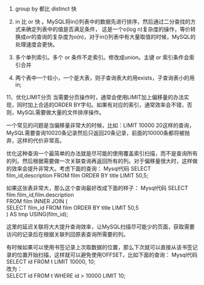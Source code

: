  ### 
1. group by 都比 distinct 快

2. in 比 or 快 。MySQL将in()列表中的数据先进行排序，然后通过二分查找的方式来确定列表中的值是否满足条件，
这是一个o(log n)复杂度的操作，等价转换成or的查询的复杂度为o(n)，对于in()列表中有大量取值的时候，MySQL的处理速度会更快。


3. 多个单列索引。多个 or 条件不走索引。修改成union。主键 or 索引条件会索引合并

4. 两个表中一个较小，一个是大表，则子查询表大的用exists，子查询表小的用in;



11、优化LIMIT分页
当需要分页操作时，通常会使用LIMIT加上偏移量的办法实现，同时加上合适的ORDER BY字句。如果有对应的索引，通常效率会不错，否则，MySQL需要做大量的文件排序操作。
 
一个常见的问题是当偏移量非常大的时候，比如：LIMIT 10000 20这样的查询，MySQL需要查询10020条记录然后只返回20条记录，前面的10000条都将被抛弃，这样的代价非常高。
 
优化这种查询一个最简单的办法就是尽可能的使用覆盖索引扫描，而不是查询所有的列。然后根据需要做一次关联查询再返回所有的列。对于偏移量很大时，这样做的效率会提升非常大。考虑下面的查询：
Mysql代码
SELECT film_id,description FROM film ORDER BY title LIMIT 50,5;  
 
如果这张表非常大，那么这个查询最好改成下面的样子：
Mysql代码
SELECT film.film_id,film.description  
FROM film INNER JOIN (  
    SELECT film_id FROM film ORDER BY title LIMIT 50,5  
) AS tmp USING(film_id);  
 
这里的延迟关联将大大提升查询效率，让MySQL扫描尽可能少的页面，获取需要访问的记录后在根据关联列回原表查询所需要的列。
 
有时候如果可以使用书签记录上次取数据的位置，那么下次就可以直接从该书签记录的位置开始扫描，这样就可以避免使用OFFSET，比如下面的查询：
Mysql代码
SELECT id FROM t LIMIT 10000, 10;  
改为：  
SELECT id FROM t WHERE id > 10000 LIMIT 10;  